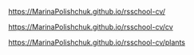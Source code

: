 
https://MarinaPolishchuk.github.io/rsschool-cv/


https://MarinaPolishchuk.github.io/rsschool-cv/cv


https://MarinaPolishchuk.github.io/rsschool-cv/plants
